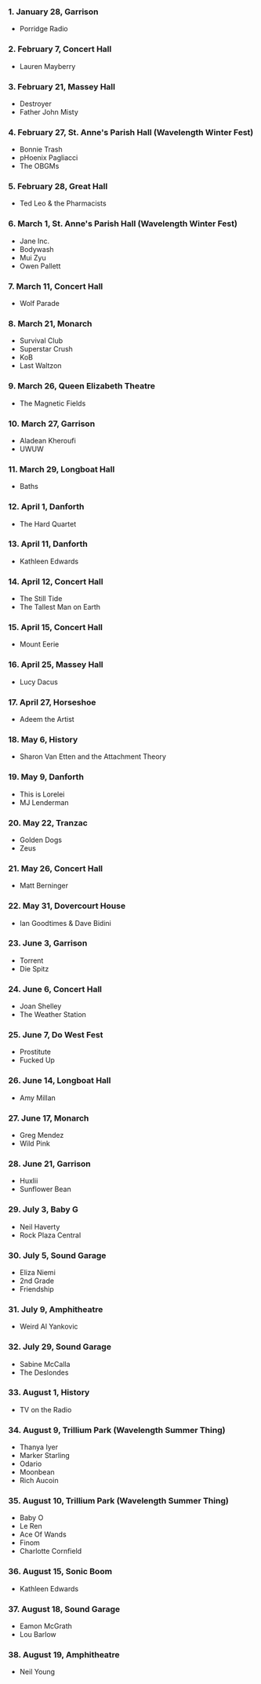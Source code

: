 ### 1. January 28, Garrison

- Porridge Radio

### 2. February 7, Concert Hall

- Lauren Mayberry

### 3. February 21, Massey Hall

- Destroyer
- Father John Misty

### 4. February 27, St. Anne's Parish Hall (Wavelength Winter Fest)

- Bonnie Trash
- pHoenix Pagliacci
- The OBGMs

### 5. February 28, Great Hall

- Ted Leo & the Pharmacists

### 6. March 1, St. Anne's Parish Hall (Wavelength Winter Fest)

- Jane Inc.
- Bodywash
- Mui Zyu
- Owen Pallett

### 7. March 11, Concert Hall

- Wolf Parade

### 8. March 21, Monarch

- Survival Club
- Superstar Crush
- KoB
- Last Waltzon

### 9. March 26, Queen Elizabeth Theatre

- The Magnetic Fields

### 10. March 27, Garrison

- Aladean Kheroufi
- UWUW

### 11. March 29, Longboat Hall

- Baths

### 12. April 1, Danforth

- The Hard Quartet

### 13. April 11, Danforth

- Kathleen Edwards

### 14. April 12, Concert Hall

- The Still Tide
- The Tallest Man on Earth

### 15. April 15, Concert Hall

- Mount Eerie

### 16. April 25, Massey Hall

- Lucy Dacus

### 17. April 27, Horseshoe

- Adeem the Artist

### 18. May 6, History

- Sharon Van Etten and the Attachment Theory

### 19. May 9, Danforth

- This is Lorelei
- MJ Lenderman

### 20. May 22, Tranzac

- Golden Dogs
- Zeus

### 21. May 26, Concert Hall

- Matt Berninger

### 22. May 31, Dovercourt House

- Ian Goodtimes & Dave Bidini

### 23. June 3, Garrison

- Torrent
- Die Spitz

### 24. June 6, Concert Hall

- Joan Shelley
- The Weather Station

### 25. June 7, Do West Fest

- Prostitute
- Fucked Up

### 26. June 14, Longboat Hall

- Amy Millan

### 27. June 17, Monarch

- Greg Mendez
- Wild Pink

### 28. June 21, Garrison

- Huxlii
- Sunflower Bean

### 29. July 3, Baby G

- Neil Haverty
- Rock Plaza Central

### 30. July 5, Sound Garage

- Eliza Niemi
- 2nd Grade
- Friendship

### 31. July 9, Amphitheatre

- Weird Al Yankovic

### 32. July 29, Sound Garage

- Sabine McCalla
- The Deslondes

### 33. August 1, History

- TV on the Radio

### 34. August 9, Trillium Park (Wavelength Summer Thing)

- Thanya Iyer
- Marker Starling
- Odario
- Moonbean
- Rich Aucoin

### 35. August 10, Trillium Park (Wavelength Summer Thing)

- Baby O
- Le Ren
- Ace Of Wands
- Finom
- Charlotte Cornfield

### 36. August 15, Sonic Boom

- Kathleen Edwards

### 37. August 18, Sound Garage

- Eamon McGrath
- Lou Barlow

### 38. August 19, Amphitheatre

- Neil Young
